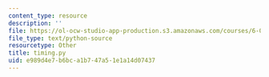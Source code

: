 ```yaml
---
content_type: resource
description: ''
file: https://ol-ocw-studio-app-production.s3.amazonaws.com/courses/6-006-introduction-to-algorithms-fall-2011/e989d4e7b6bca1b747a51e1a14d07437_timing.py
file_type: text/python-source
resourcetype: Other
title: timing.py
uid: e989d4e7-b6bc-a1b7-47a5-1e1a14d07437
---
```

